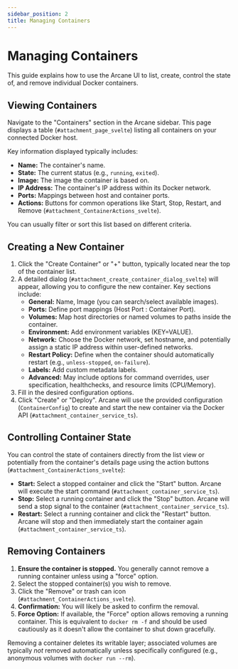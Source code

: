 ```yaml
---
sidebar_position: 2
title: Managing Containers
---
```


# Managing Containers

This guide explains how to use the Arcane UI to list, create, control the state of, and remove individual Docker containers.

## Viewing Containers

Navigate to the "Containers" section in the Arcane sidebar. This page displays a table (`#attachment_page_svelte`) listing all containers on your connected Docker host.

Key information displayed typically includes:

- **Name:** The container's name.
- **State:** The current status (e.g., `running`, `exited`).
- **Image:** The image the container is based on.
- **IP Address:** The container's IP address within its Docker network.
- **Ports:** Mappings between host and container ports.
- **Actions:** Buttons for common operations like Start, Stop, Restart, and Remove (`#attachment_ContainerActions_svelte`).

You can usually filter or sort this list based on different criteria.

## Creating a New Container

1.  Click the "Create Container" or "+" button, typically located near the top of the container list.
2.  A detailed dialog (`#attachment_create_container_dialog_svelte`) will appear, allowing you to configure the new container. Key sections include:
    - **General:** Name, Image (you can search/select available images).
    - **Ports:** Define port mappings (Host Port : Container Port).
    - **Volumes:** Map host directories or named volumes to paths inside the container.
    - **Environment:** Add environment variables (KEY=VALUE).
    - **Network:** Choose the Docker network, set hostname, and potentially assign a static IP address within user-defined networks.
    - **Restart Policy:** Define when the container should automatically restart (e.g., `unless-stopped`, `on-failure`).
    - **Labels:** Add custom metadata labels.
    - **Advanced:** May include options for command overrides, user specification, healthchecks, and resource limits (CPU/Memory).
3.  Fill in the desired configuration options.
4.  Click "Create" or "Deploy". Arcane will use the provided configuration (`ContainerConfig`) to create and start the new container via the Docker API (`#attachment_container_service_ts`).

## Controlling Container State

You can control the state of containers directly from the list view or potentially from the container's details page using the action buttons (`#attachment_ContainerActions_svelte`):

- **Start:** Select a stopped container and click the "Start" button. Arcane will execute the start command (`#attachment_container_service_ts`).
- **Stop:** Select a running container and click the "Stop" button. Arcane will send a stop signal to the container (`#attachment_container_service_ts`).
- **Restart:** Select a running container and click the "Restart" button. Arcane will stop and then immediately start the container again (`#attachment_container_service_ts`).

## Removing Containers

1.  **Ensure the container is stopped.** You generally cannot remove a running container unless using a "force" option.
2.  Select the stopped container(s) you wish to remove.
3.  Click the "Remove" or trash can icon (`#attachment_ContainerActions_svelte`).
4.  **Confirmation:** You will likely be asked to confirm the removal.
5.  **Force Option:** If available, the "Force" option allows removing a running container. This is equivalent to `docker rm -f` and should be used cautiously as it doesn't allow the container to shut down gracefully.

Removing a container deletes its writable layer; associated volumes are typically _not_ removed automatically unless specifically configured (e.g., anonymous volumes with `docker run --rm`).
